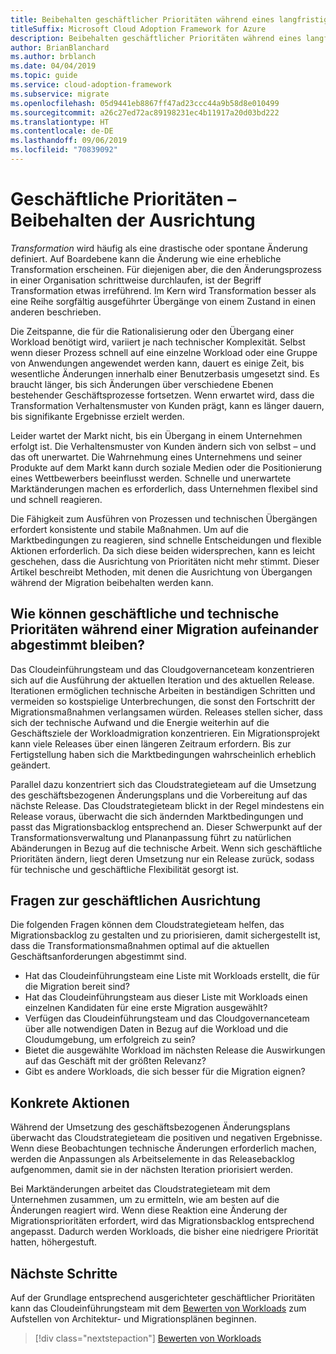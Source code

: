 ```yaml
---
title: Beibehalten geschäftlicher Prioritäten während eines langfristigen Transformationsprozesses
titleSuffix: Microsoft Cloud Adoption Framework for Azure
description: Beibehalten geschäftlicher Prioritäten während eines langfristigen Transformationsprozesses.
author: BrianBlanchard
ms.author: brblanch
ms.date: 04/04/2019
ms.topic: guide
ms.service: cloud-adoption-framework
ms.subservice: migrate
ms.openlocfilehash: 05d9441eb8867ff47ad23ccc44a9b58d8e010499
ms.sourcegitcommit: a26c27ed72ac89198231ec4b11917a20d03bd222
ms.translationtype: HT
ms.contentlocale: de-DE
ms.lasthandoff: 09/06/2019
ms.locfileid: "70839092"
---
```

# <a name="business-priorities---maintaining-alignment"></a>Geschäftliche Prioritäten – Beibehalten der Ausrichtung

*Transformation* wird häufig als eine drastische oder spontane Änderung definiert. Auf Boardebene kann die Änderung wie eine erhebliche Transformation erscheinen. Für diejenigen aber, die den Änderungsprozess in einer Organisation schrittweise durchlaufen, ist der Begriff Transformation etwas irreführend. Im Kern wird Transformation besser als eine Reihe sorgfältig ausgeführter Übergänge von einem Zustand in einen anderen beschrieben.

Die Zeitspanne, die für die Rationalisierung oder den Übergang einer Workload benötigt wird, variiert je nach technischer Komplexität. Selbst wenn dieser Prozess schnell auf eine einzelne Workload oder eine Gruppe von Anwendungen angewendet werden kann, dauert es einige Zeit, bis wesentliche Änderungen innerhalb einer Benutzerbasis umgesetzt sind. Es braucht länger, bis sich Änderungen über verschiedene Ebenen bestehender Geschäftsprozesse fortsetzen. Wenn erwartet wird, dass die Transformation Verhaltensmuster von Kunden prägt, kann es länger dauern, bis signifikante Ergebnisse erzielt werden.

Leider wartet der Markt nicht, bis ein Übergang in einem Unternehmen erfolgt ist. Die Verhaltensmuster von Kunden ändern sich von selbst – und das oft unerwartet. Die Wahrnehmung eines Unternehmens und seiner Produkte auf dem Markt kann durch soziale Medien oder die Positionierung eines Wettbewerbers beeinflusst werden. Schnelle und unerwartete Marktänderungen machen es erforderlich, dass Unternehmen flexibel sind und schnell reagieren.

Die Fähigkeit zum Ausführen von Prozessen und technischen Übergängen erfordert konsistente und stabile Maßnahmen. Um auf die Marktbedingungen zu reagieren, sind schnelle Entscheidungen und flexible Aktionen erforderlich. Da sich diese beiden widersprechen, kann es leicht geschehen, dass die Ausrichtung von Prioritäten nicht mehr stimmt. Dieser Artikel beschreibt Methoden, mit denen die Ausrichtung von Übergangen während der Migration beibehalten werden kann.

<!-- markdownlint-disable MD026 -->

## <a name="how-can-business-and-technical-priorities-stay-aligned-during-a-migration"></a>Wie können geschäftliche und technische Prioritäten während einer Migration aufeinander abgestimmt bleiben?

Das Cloudeinführungsteam und das Cloudgovernanceteam konzentrieren sich auf die Ausführung der aktuellen Iteration und des aktuellen Release. Iterationen ermöglichen technische Arbeiten in beständigen Schritten und vermeiden so kostspielige Unterbrechungen, die sonst den Fortschritt der Migrationsmaßnahmen verlangsamen würden. Releases stellen sicher, dass sich der technische Aufwand und die Energie weiterhin auf die Geschäftsziele der Workloadmigration konzentrieren. Ein Migrationsprojekt kann viele Releases über einen längeren Zeitraum erfordern. Bis zur Fertigstellung haben sich die Marktbedingungen wahrscheinlich erheblich geändert.

Parallel dazu konzentriert sich das Cloudstrategieteam auf die Umsetzung des geschäftsbezogenen Änderungsplans und die Vorbereitung auf das nächste Release. Das Cloudstrategieteam blickt in der Regel mindestens ein Release voraus, überwacht die sich ändernden Marktbedingungen und passt das Migrationsbacklog entsprechend an. Dieser Schwerpunkt auf der Transformationsverwaltung und Plananpassung führt zu natürlichen Abänderungen in Bezug auf die technische Arbeit. Wenn sich geschäftliche Prioritäten ändern, liegt deren Umsetzung nur ein Release zurück, sodass für technische und geschäftliche Flexibilität gesorgt ist.

## <a name="business-alignment-questions"></a>Fragen zur geschäftlichen Ausrichtung

Die folgenden Fragen können dem Cloudstrategieteam helfen, das Migrationsbacklog zu gestalten und zu priorisieren, damit sichergestellt ist, dass die Transformationsmaßnahmen optimal auf die aktuellen Geschäftsanforderungen abgestimmt sind.

- Hat das Cloudeinführungsteam eine Liste mit Workloads erstellt, die für die Migration bereit sind?
- Hat das Cloudeinführungsteam aus dieser Liste mit Workloads einen einzelnen Kandidaten für eine erste Migration ausgewählt?
- Verfügen das Cloudeinführungsteam und das Cloudgovernanceteam über alle notwendigen Daten in Bezug auf die Workload und die Cloudumgebung, um erfolgreich zu sein?
- Bietet die ausgewählte Workload im nächsten Release die Auswirkungen auf das Geschäft mit der größten Relevanz?
- Gibt es andere Workloads, die sich besser für die Migration eignen?

## <a name="tangible-actions"></a>Konkrete Aktionen

Während der Umsetzung des geschäftsbezogenen Änderungsplans überwacht das Cloudstrategieteam die positiven und negativen Ergebnisse. Wenn diese Beobachtungen technische Änderungen erforderlich machen, werden die Anpassungen als Arbeitselemente in das Releasebacklog aufgenommen, damit sie in der nächsten Iteration priorisiert werden.

Bei Marktänderungen arbeitet das Cloudstrategieteam mit dem Unternehmen zusammen, um zu ermitteln, wie am besten auf die Änderungen reagiert wird. Wenn diese Reaktion eine Änderung der Migrationsprioritäten erfordert, wird das Migrationsbacklog entsprechend angepasst. Dadurch werden Workloads, die bisher eine niedrigere Priorität hatten, höhergestuft.

## <a name="next-steps"></a>Nächste Schritte

Auf der Grundlage entsprechend ausgerichteter geschäftlicher Prioritäten kann das Cloudeinführungsteam mit dem [Bewerten von Workloads](./evaluate.md) zum Aufstellen von Architektur- und Migrationsplänen beginnen.

> [!div class="nextstepaction"]
> [Bewerten von Workloads](./evaluate.md)
